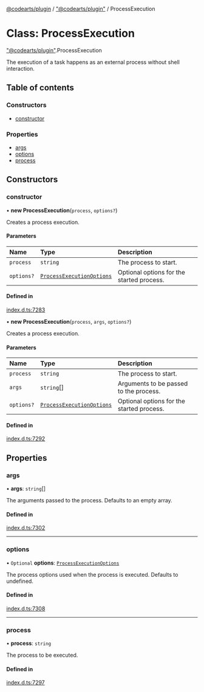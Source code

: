 [@codearts/plugin](../README.md) / ["@codearts/plugin"](../modules/_codearts_plugin_.md) / ProcessExecution

# Class: ProcessExecution

["@codearts/plugin"](../modules/_codearts_plugin_.md).ProcessExecution

The execution of a task happens as an external process
without shell interaction.

## Table of contents

### Constructors

- [constructor](codearts_plugin_.ProcessExecution.md#constructor)

### Properties

- [args](codearts_plugin_.ProcessExecution.md#args)
- [options](codearts_plugin_.ProcessExecution.md#options)
- [process](codearts_plugin_.ProcessExecution.md#process)

## Constructors

### constructor

• **new ProcessExecution**(`process`, `options?`)

Creates a process execution.

#### Parameters

| Name | Type | Description |
| :------ | :------ | :------ |
| `process` | `string` | The process to start. |
| `options?` | [`ProcessExecutionOptions`](../interfaces/codearts_plugin_.ProcessExecutionOptions.md) | Optional options for the started process. |

#### Defined in

[index.d.ts:7283](https://github.com/huaweicloud/cloudide-plugin-api/blob/4d28848/index.d.ts#L7283)

• **new ProcessExecution**(`process`, `args`, `options?`)

Creates a process execution.

#### Parameters

| Name | Type | Description |
| :------ | :------ | :------ |
| `process` | `string` | The process to start. |
| `args` | `string`[] | Arguments to be passed to the process. |
| `options?` | [`ProcessExecutionOptions`](../interfaces/codearts_plugin_.ProcessExecutionOptions.md) | Optional options for the started process. |

#### Defined in

[index.d.ts:7292](https://github.com/huaweicloud/cloudide-plugin-api/blob/4d28848/index.d.ts#L7292)

## Properties

### args

• **args**: `string`[]

The arguments passed to the process. Defaults to an empty array.

#### Defined in

[index.d.ts:7302](https://github.com/huaweicloud/cloudide-plugin-api/blob/4d28848/index.d.ts#L7302)

___

### options

• `Optional` **options**: [`ProcessExecutionOptions`](../interfaces/codearts_plugin_.ProcessExecutionOptions.md)

The process options used when the process is executed.
Defaults to undefined.

#### Defined in

[index.d.ts:7308](https://github.com/huaweicloud/cloudide-plugin-api/blob/4d28848/index.d.ts#L7308)

___

### process

• **process**: `string`

The process to be executed.

#### Defined in

[index.d.ts:7297](https://github.com/huaweicloud/cloudide-plugin-api/blob/4d28848/index.d.ts#L7297)

